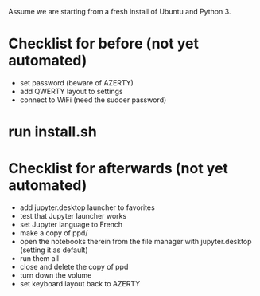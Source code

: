 Assume we are starting from a fresh install of Ubuntu and Python 3.

# Checklist for before (not yet automated)

* set password (beware of AZERTY)
* add QWERTY layout to settings
* connect to WiFi (need the sudoer password)

# run install.sh

# Checklist for afterwards (not yet automated)

* add jupyter.desktop launcher to favorites
* test that Jupyter launcher works
* set Jupyter language to French
* make a copy of ppd/
* open the notebooks therein from the file manager with jupyter.desktop (setting it as default)
* run them all
* close and delete the copy of ppd
* turn down the volume
* set keyboard layout back to AZERTY
